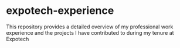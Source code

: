# expotech-experience
This repository provides a detailed overview of my professional work experience and the projects I have contributed to during my tenure at Expotech
